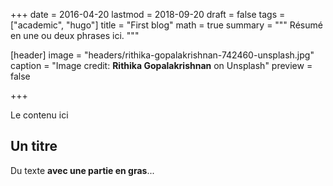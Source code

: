 +++
date = 2016-04-20
lastmod = 2018-09-20
draft = false
tags = ["academic", "hugo"]
title = "First blog"
math = true
summary = """
Résumé en une ou deux phrases ici. 
"""

[header]
image = "headers/rithika-gopalakrishnan-742460-unsplash.jpg"
caption = "Image credit: **Rithika Gopalakrishnan** on Unsplash"
preview = false

+++

Le contenu ici

## Un titre

Du texte **avec une partie en gras**...
